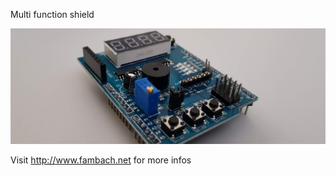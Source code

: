 Multi function shield

![Image of shield](./img/ArduinoMultifunktionsBoardBanna.jpg)


Visit http://www.fambach.net for more infos